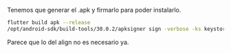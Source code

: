 Tenemos que generar el .apk y firmarlo para poder instalarlo.

```bash
flutter build apk --release
/opt/android-sdk/build-tools/30.0.2/apksigner sign -verbose -ks keystore.jks --out build/app/outputs/flutter-apk/app-release-signed.apk build/app/outputs/flutter-apk/app-release.apk
```

Parece que lo del align no es necesario ya.
